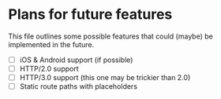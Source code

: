 # Plans for future features

This file outlines some possible features that could (maybe) be implemented in the future.

- [ ] iOS & Android support (if possible)
- [ ] HTTP/2.0 support
- [ ] HTTP/3.0 support (this one may be trickier than 2.0)
- [ ] Static route paths with placeholders